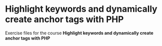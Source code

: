 # Highlight keywords and dynamically create anchor tags with PHP
Exercise files for the course **Highlight keywords and dynamically create anchor tags with PHP**
